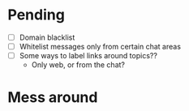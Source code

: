 # Pending

- [ ] Domain blacklist
- [ ] Whitelist messages only from certain chat areas
- [ ] Some ways to label links around topics??
  - Only web, or from the chat?

# Mess around
